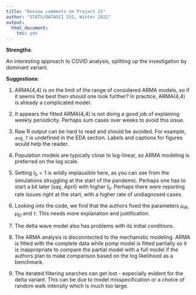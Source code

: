 ```yaml
---
title: "Review comments on Project 21"
author: "STATS/DATASCI 531, Winter 2022"
output:
  html_document:
    toc: yes
---
```


**Strengths**:

An interesting approach to COVID analysis, splitting up the investigation by dominant variant.

**Suggestions**:

1. ARMA(4,4) is on the limit of the range of considered ARMA models, so if it seems the best then should one look further? In practice, ARMA(4,4) is already a complicated model.

2. It appears the fitted ARMA(4,4) is not doing a good job of explaining weekly periodicity. Perhaps sum cases over weeks to avoid this issue.

3. Raw R output can be hard to read and should be avoided. For example, `avg_7` is undefined in the EDA section. Labels and captions for figures would help the reader.

4. Population models are typically close to log-linear, so ARMA modeling is preferred on the log scale.

5. Setting $I_0=1$ is wildly implausible here, as you can see from the simulations struggling at the start of the pandemic. Perhaps one has to start a bit later (say, April) with higher $I_0$. Perhaps there were reporting rate issues right at the start, with a higher rate of undiagnosed cases.

6. Looking into the code, we find that the authors fixed the parameters $\mu_{IR}$, $\mu_{EI}$ and $\tau$. This needs more explanation and justification.

7. The delta wave model also has problems with its initial conditions.

8. The ARMA analysis is disconntected to the mechanistic modeling. ARMA is fitted with the complete data while pomp model is fitted partially so it is inappropriate to compare the partial model with a full model if the authors plan to make comparison based on the log likelihood as a benchmark.

9. The iterated filtering searches can get lost - especially evident for the delta variant. This can be due to model misspecification or a choice of random walk intensity which is much too large.





